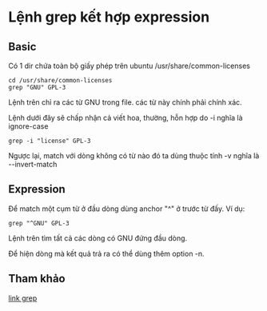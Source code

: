 # Lệnh grep kết hợp expression

## Basic 

Có 1 dir chứa toàn bộ giấy phép trên ubuntu /usr/share/common-licenses

```
cd /usr/share/common-licenses
grep "GNU" GPL-3
```
Lệnh trên chỉ ra các từ GNU trong file. các từ này chính phải chính xác. 

Lệnh dưới đây sẽ chấp nhận cả viết hoa, thường, hỗn hợp do -i nghĩa là ignore-case

`grep -i "license" GPL-3`

Ngược lại, match với dòng không có từ nào đó ta dùng thuộc tính -v nghĩa là --invert-match

## Expression

Để match một cụm từ ở đầu dòng dùng anchor "^" ở trước từ đấy. Ví dụ:

`grep "^GNU" GPL-3`

Lệnh trên tìm tất cả các dòng có GNU đứng đầu dòng. 

Để hiện dòng mà kết quả trả ra có thể dùng thêm option -n.






## Tham khảo

[link grep ](https://www.digitalocean.com/community/tutorials/using-grep-regular-expressions-to-search-for-text-patterns-in-linux)

